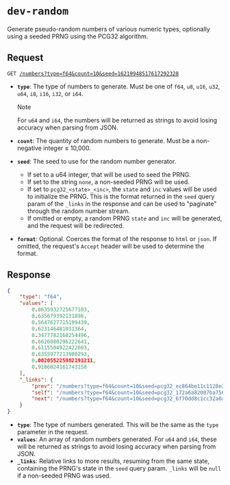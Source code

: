 <!--
	Do not edit this file directly.
	Auto-populated via
	* Template: src/routes/home.md
	* Script: scripts/watchReadme.ts
-->

# `dev-random`

Generate pseudo-random numbers of various numeric types, optionally using a seeded PRNG using the PCG32 algorithm.

## Request

<pre><code>GET <a href="https:&#x2F;&#x2F;dev-random.deno.dev&#x2F;numbers?type&#x3D;f64&amp;count&#x3D;10&amp;seed&#x3D;16219948517617292328">&#x2F;numbers?type&#x3D;f64&amp;count&#x3D;10&amp;seed&#x3D;16219948517617292328</a></code></pre>

- **`type`**: The type of numbers to generate. Must be one of `f64`, `u8`, `u16`, `u32`, `u64`, `i8`, `i16`, `i32`, or `i64`.
  > [!NOTE]
  > For `u64` and `i64`, the numbers will be returned as strings to avoid losing accuracy when parsing from JSON.

- **`count`**: The quantity of random numbers to generate. Must be a non-negative integer ≤ 10,000.

- **`seed`**: The seed to use for the random number generator.
  - If set to a u64 integer, that will be used to seed the PRNG.
  - If set to the string `none`, a non-seeded PRNG will be used.
  - If set to `pcg32_<state>_<inc>`, the `state` and `inc` values will be used to initialize the PRNG. This is
    the format returned in the `seed` query param of the `_links` in the response and can be used to "paginate" through
    the random number stream.
  - If omitted or empty, a random PRNG `state` and `inc` will be generated, and the request will be redirected.

- **`format`**: Optional. Coerces the format of the response to `html` or `json`. If omitted, the request's `Accept`
  header will be used to determine the format.

## Response

```json
{
    "type": "f64",
    "values": [
        0.8635932725677103,
        0.635679392131898,
        0.5647627715199439,
        0.623146481031364,
        0.3477782168254496,
        0.6626080296222641,
        0.6115504922422603,
        0.6355977213980293,
        0.002055225982191211,
        0.9186824161743158
    ],
    "_links": {
        "prev": "/numbers?type=f64&count=10&seed=pcg32_ec864be11c1128e2_7ce20184f61636db",
        "self": "/numbers?type=f64&count=10&seed=pcg32_172a6a82087ba756_7ce20184f61636db",
        "next": "/numbers?type=f64&count=10&seed=pcg32_6f70dd8c1cc32a0a_7ce20184f61636db"
    }
}
```

- **`type`**: The type of numbers generated. This will be the same as the `type` parameter in the request.
- **`values`**: An array of random numbers generated. For `u64` and `i64`, these will be returned as strings to avoid
  losing accuracy when parsing from JSON.
- **`_links`**: Relative links to more results, resuming from the same state, containing the PRNG's state in the `seed`
  query param. `_links` will be `null` if a non-seeded PRNG was used.
